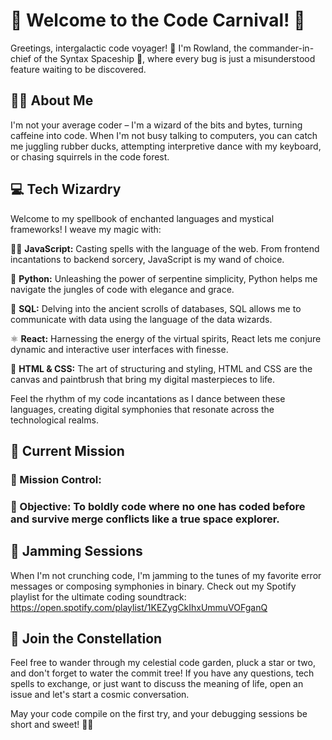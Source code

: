 

# 🚀 Welcome to the Code Carnival! 🎉

Greetings, intergalactic code voyager! 👋 I'm Rowland, the commander-in-chief of the Syntax Spaceship 🚀, where every bug is just a misunderstood feature waiting to be discovered.

## 🧙‍♂️ About Me

I'm not your average coder – I'm a wizard of the bits and bytes, turning caffeine into code. When I'm not busy talking to computers, you can catch me juggling rubber ducks, attempting interpretive dance with my keyboard, or chasing squirrels in the code forest.

## 💻 Tech Wizardry

Welcome to my spellbook of enchanted languages and mystical frameworks! I weave my magic with:

🧙‍♂️ **JavaScript:** Casting spells with the language of the web. From frontend incantations to backend sorcery, JavaScript is my wand of choice.

🐍 **Python:** Unleashing the power of serpentine simplicity, Python helps me navigate the jungles of code with elegance and grace.

📜 **SQL:** Delving into the ancient scrolls of databases, SQL allows me to communicate with data using the language of the data wizards.

⚛️ **React:** Harnessing the energy of the virtual spirits, React lets me conjure dynamic and interactive user interfaces with finesse.

🎨 **HTML & CSS:** The art of structuring and styling, HTML and CSS are the canvas and paintbrush that bring my digital masterpieces to life.

Feel the rhythm of my code incantations as I dance between these languages, creating digital symphonies that resonate across the technological realms.

## 🚀 Current Mission

### 🌌 Mission Control: 

### 🚀 Objective: To boldly code where no one has coded before and survive merge conflicts like a true space explorer.

## 🎸 Jamming Sessions

When I'm not crunching code, I'm jamming to the tunes of my favorite error messages or composing symphonies in binary. Check out my Spotify playlist for the ultimate coding soundtrack: <https://open.spotify.com/playlist/1KEZygCkIhxUmmuVOFganQ>

## 🌟 Join the Constellation

Feel free to wander through my celestial code garden, pluck a star or two, and don't forget to water the commit tree! If you have any questions, tech spells to exchange, or just want to discuss the meaning of life, open an issue and let's start a cosmic conversation.

May your code compile on the first try, and your debugging sessions be short and sweet! 🌌✨
